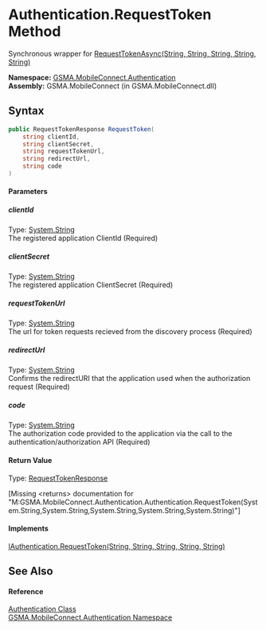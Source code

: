 Authentication.RequestToken Method
==================================
Synchronous wrapper for [RequestTokenAsync(String, String, String, String, String)][1]

**Namespace:** [GSMA.MobileConnect.Authentication][2]  
**Assembly:** GSMA.MobileConnect (in GSMA.MobileConnect.dll)

Syntax
------

```csharp
public RequestTokenResponse RequestToken(
	string clientId,
	string clientSecret,
	string requestTokenUrl,
	string redirectUrl,
	string code
)
```

#### Parameters

##### *clientId*
Type: [System.String][3]  
The registered application ClientId (Required)

##### *clientSecret*
Type: [System.String][3]  
The registered application ClientSecret (Required)

##### *requestTokenUrl*
Type: [System.String][3]  
The url for token requests recieved from the discovery process (Required)

##### *redirectUrl*
Type: [System.String][3]  
Confirms the redirectURI that the application used when the authorization request (Required)

##### *code*
Type: [System.String][3]  
The authorization code provided to the application via the call to the authentication/authorization API (Required)

#### Return Value
Type: [RequestTokenResponse][4]  

[Missing &lt;returns> documentation for "M:GSMA.MobileConnect.Authentication.Authentication.RequestToken(System.String,System.String,System.String,System.String,System.String)"]

#### Implements
[IAuthentication.RequestToken(String, String, String, String, String)][5]  


See Also
--------

#### Reference
[Authentication Class][6]  
[GSMA.MobileConnect.Authentication Namespace][2]  

[1]: ../IAuthentication/RequestTokenAsync.md
[2]: ../README.md
[3]: http://msdn.microsoft.com/en-us/library/s1wwdcbf
[4]: ../RequestTokenResponse/README.md
[5]: ../IAuthentication/RequestToken.md
[6]: README.md
[7]: ../../_icons/Help.png
